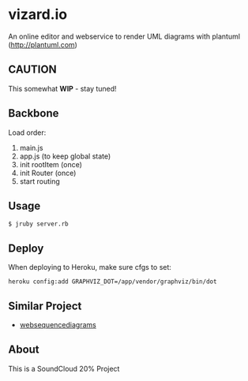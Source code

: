 # vizard.io

An online editor and webservice to render UML diagrams with plantuml (http://plantuml.com)

## CAUTION

This somewhat **WIP** - stay tuned!

## Backbone

Load order:

1. main.js
3. app.js (to keep global state)
4. init rootItem (once)
5. init Router (once)
6. start routing


## Usage

```
$ jruby server.rb
```

## Deploy

When deploying to Heroku, make sure  cfgs to set:

`heroku config:add GRAPHVIZ_DOT=/app/vendor/graphviz/bin/dot`



## Similar Project

  * [websequencediagrams](https://www.websequencediagrams.com)


## About

This is a SoundCloud 20% Project
